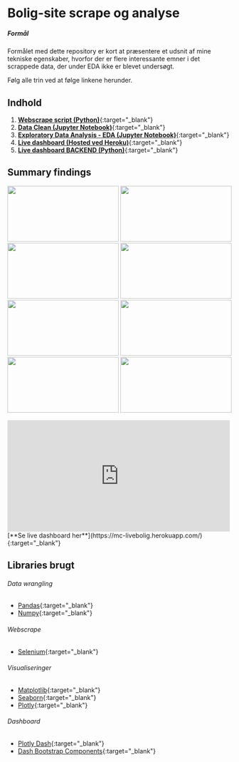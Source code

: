# Bolig-site scrape og analyse

##### Formål
Formålet med dette repository er kort at præsentere et udsnit af mine tekniske egenskaber, hvorfor der er flere interessante emner i det scrappede data, der under EDA ikke er blevet undersøgt.

Følg alle trin ved at følge linkene herunder.

## Indhold
1. [**Webscrape script (Python)**](https://github.com/MadsJC/Bolig-site-analyse/blob/master/PYTHON%20Bolig-Scraper.py){:target="_blank"}
2. [**Data Clean (Jupyter Notebook)**](https://nbviewer.jupyter.org/github/MadsJC/Bolig-site-analyse/blob/master/PYTHON%20-%20Data%20Clean.ipynb?flush_cache=true){:target="_blank"}
3. [**Exploratory Data Analysis - EDA (Jupyter Notebook)**](https://nbviewer.jupyter.org/github/MadsJC/Bolig-site-analyse/blob/master/PYTHON%20-%20Exploratory%20Data%20Analysis%20%28EDA%29.ipynb?flush_cache=true){:target="_blank"}
4. [**Live dashboard (Hosted ved Heroku)**](https://mc-livebolig.herokuapp.com/){:target="_blank"}
5. [**Live dashboard BACKEND (Python)**](https://github.com/MadsJC/Bolig-site-analyse/tree/master/Bolig_dashboard_live){:target="_blank"}


## Summary findings

<img src="https://i.imgur.com/fUss9yV.png" width="250" height="125"> <img src="https://i.imgur.com/8x1LOlB.png" width="250" height="125">
<img src="https://i.imgur.com/1SVzJkh.png" width="250" height="125"> <img src="https://i.imgur.com/cB6jkBS.png" width="250" height="125">
<img src="https://i.imgur.com/oQP0ryL.png" width="250" height="125"> <img src="https://i.imgur.com/zMPQRwZ.png" width="250" height="125">
<img src="https://i.imgur.com/KIZkQqm.png" width="250" height="125"> <img src="https://i.imgur.com/uN9jEPU.png" width="250" height="125">


<iframe class="embeddedObject shadow resizable" name="embedded_content" scrolling="no" frameborder="0" type="text/html" 
        style="overflow:hidden;" src="https://www.screencast.com/users/mc3465/folders/Capture/media/9eb46b74-ddb5-4634-bb40-08a70ea5a7d0/embed" height="250" width="500" webkitallowfullscreen mozallowfullscreen allowfullscreen></iframe>
[**Se live dashboard her**](https://mc-livebolig.herokuapp.com/){:target="_blank"}



## Libraries brugt

###### Data wrangling
* [Pandas](https://pandas.pydata.org/pandas-docs/version/0.25.3/){:target="_blank"}
* [Numpy](https://numpy.org/doc/stable/reference/){:target="_blank"}

###### Webscrape
* [Selenium](https://selenium-python.readthedocs.io/){:target="_blank"}

###### Visualiseringer
* [Matplotlib](https://matplotlib.org/contents.html){:target="_blank"}
* [Seaborn](https://seaborn.pydata.org/){:target="_blank"}
* [Plotly](https://plotly.com/python/){:target="_blank"}

###### Dashboard
* [Plotly Dash](https://dash.plotly.com/){:target="_blank"}
* [Dash Bootstrap Components](https://dash-bootstrap-components.opensource.faculty.ai/docs/){:target="_blank"}
